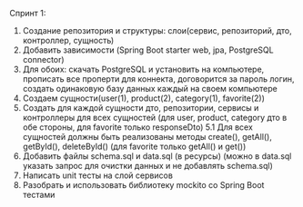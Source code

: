 Спринт 1:
1. Создание репозитория и структуры: слои(сервис, репозиторий, дто, контроллер, сущность)
2. Добавить зависимости (Spring Boot starter web, jpa, PostgreSQL connector)
3. Для обоих: скачать PostgreSQL и установить на компьютере, прописать все проперти для коннекта, договорится за
пароль логин, создать одинаковую базу данных каждый на своем компьютере
4. Создаем сущности(user(1), product(2), category(1), favorite(2))
5. Создать для каждой сущности дто, репозитории, сервисы и контроллеры для всех сущностей
(для user, product, category дто в обе стороны, для favorite только responseDto)
5.1 Для всех сущностей должны быть реализованы методы create(), getAll(), getById(), deleteById() (для favorite только getAll() и get())
6. Добавить файлы schema.sql и data.sql (в ресурсы) (можно в data.sql указать запрос для очистки данных и не добавлять schema.sql)
7. Написать unit тесты на слой сервисов 
8. Разобрать и использовать библиотеку mockito со Spring Boot тестами 